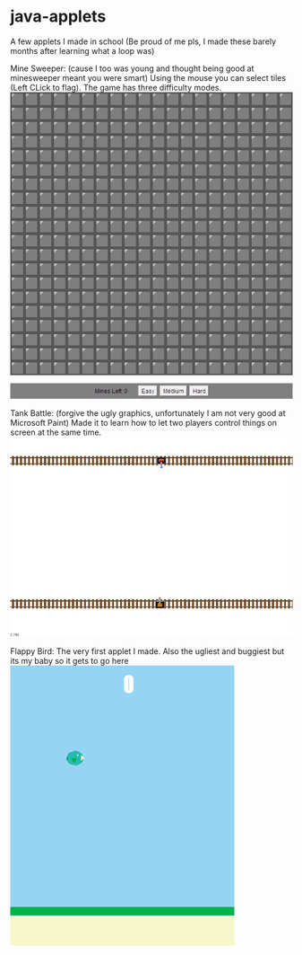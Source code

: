 # java-applets
A few applets I made in school (Be proud of me pls, I made these barely months after learning what a loop was)

Mine Sweeper: (cause I too was young and thought being good at minesweeper meant you were smart)
Using the mouse you can select tiles (Left CLick to flag). The game has three difficulty modes.
![Demo](https://github.com/vidhartbhatia/java-applets/blob/master/MineSweeper/MineSweeperDemo.gif)

Tank Battle: (forgive the ugly graphics, unfortunately I am not very good at Microsoft Paint)
Made it to learn how to let two players control things on screen at the same time.
![Demo](https://github.com/vidhartbhatia/java-applets/blob/master/TankBattle/TankBattleDemo.gif)

Flappy Bird: The very first applet I made. Also the ugliest and buggiest but its my baby so it gets to go here
![Demo](https://github.com/vidhartbhatia/java-applets/blob/master/FlappyBird/FlappyBirdDemo.gif)
